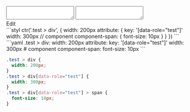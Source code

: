 <div data-size="250" class="code-cont" data-example="component">
    <div class="code">
        <div class="code-wrap">
            <textarea id="stylus"></textarea>
            <textarea id="css"></textarea>
            <div class="edit-code">
                <span>Edit</span>
            </div>
        </div>
    </div>
</div>


<div data-size="250" data-examples="stylus"></div>
```styl
ctr('.test > div', {
  width: 200px
  attribute: {
    key: '[data-role="test"]'
    width: 300px
    // component
    component-span: {
      font-size: 10px
    }
  }
})
```

<div data-size="250" data-examples="yaml"></div>
```yaml
.test > div:
  width: 200px
  attribute:
    key: '[data-role="test"]'
    width: 300px
    # component
    component-span:
      font-size: 10px
```

```css
.test > div {
  width: 200px;
}
.test > div[data-role="test"] {
  width: 300px;
}
.test > div[data-role="test"] > span {
  font-size: 10px;
}
```
<div class="cf"></div>
